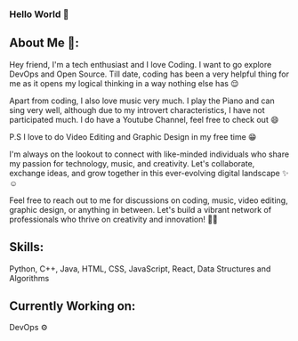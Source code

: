 ### Hello World 👋

About Me 👀:
------------
Hey friend,
I'm a tech enthusiast and I love Coding. I want to go explore DevOps and Open Source. Till date, coding has been a very helpful thing for me as it opens my logical thinking in a way nothing else has 😌

Apart from coding, I also love music very much. I play the Piano and can sing very well, although due to my introvert characteristics, I have not participated much. I do have a Youtube Channel, feel free to check out 😄

P.S I love to do Video Editing and Graphic Design in my free time 😁

I'm always on the lookout to connect with like-minded individuals who share my passion for technology, music, and creativity. Let's collaborate, exchange ideas, and grow together in this ever-evolving digital landscape ✨☺️

Feel free to reach out to me for discussions on coding, music, video editing, graphic design, or anything in between. Let's build a vibrant network of professionals who thrive on creativity and innovation! ✌🏻


Skills: 
-------
Python, C++, Java, HTML, CSS, JavaScript, React, Data Structures and Algorithms


Currently Working on: 
--
DevOps ⚙️

<!-- <p align="center"> -->
<!--   <samp> -->
<!--     <a href="https://antfu.me">me</a> . -->
<!--     <a href="https://antfu.me/posts">blog</a> . -->
<!--     <a href="https://antfu.me/projects">projects</a> . -->
<!--     <a href="https://antfu.me/talks">talks</a> . -->
<!--     <a href="https://antfu.me/podcasts">podcasts</a> . -->
<!--     <a href="https://linkedin.com/in/nagardharmin">linkedin</a> . -->
<!--     <a href="https://m.webtoo.ls/@antfu">mastodon</a> . -->
<!--     <a href="https://twitter.com/dharminnagar">tweets</a> . -->
<!--     <a href="https://chat.antfu.me">discord</a> . -->
<!--     <a href="https://instagram.com/antfu7">instagram</a> . -->
<!--     <a href="https://github.com/sponsors/antfu">sponsor</a> -->
<!--   </samp> -->
<!-- </p> -->
<!--
**MrGliff/MrGliff** is a ✨ _special_ ✨ repository because its `README.md` (this file) appears on your GitHub profile.

Here are some ideas to get you started:

- 🔭 I’m currently working on ...
- 🌱 I’m currently learning Data Structure and Algorithms
- 👯 I’m looking to collaborate on ...
- 🤔 I’m looking for help with ...
- 💬 Ask me about ...
- 📫 How to reach me: ...
- 😄 Pronouns: He/Him
- ⚡ Fun fact: ...
-->

